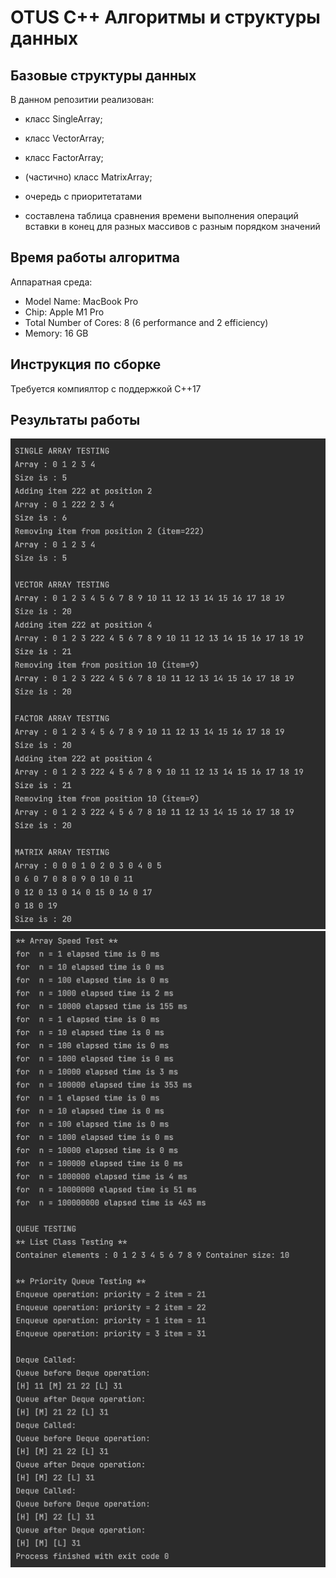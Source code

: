 # OTUS C++ Алгоритмы и структуры данных

## Базовые структуры данных

В данном репозитии реализован:
- класс SingleArray;
- класс VectorArray;
- класс FactorArray;
- (частично) класс MatrixArray;
- очередь с приоритетатами

- cоставлена таблица сравнения времени выполнения операций вставки в конец для разных массивов с разным порядком значений

## Время работы алгоритма
Аппаратная среда:
- Model Name:	MacBook Pro
- Chip:	Apple M1 Pro
- Total Number of Cores:	8 (6 performance and 2 efficiency)
- Memory:	16 GB

## Инструкция по сборке

Требуется компиялтор с поддержкой C++17

## Результаты работы
![](src/Pic1.png)![](src/Pic2.png)
